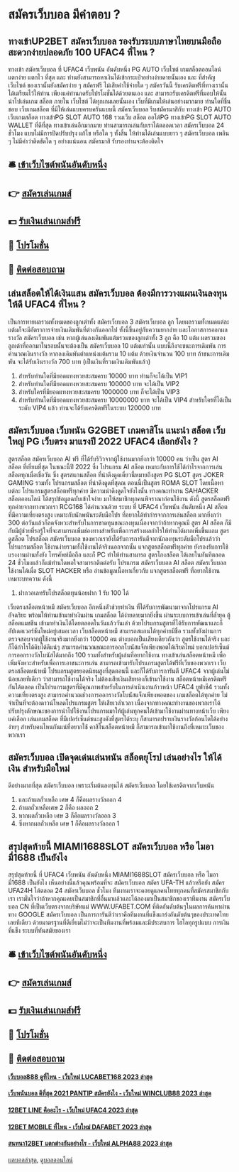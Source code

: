 # สมัครเว็บบอล มีคำตอบ ?
## ทางเข้าUP2BET สมัครเว็บบอล รองรับระบบภาษาไทยบนมือถือ สะดวกง่ายปลอดภัย 100 UFAC4 ที่ไหน ?
ทางเข้า สมัครเว็บบอล ที่ UFAC4 เว็บพนัน อันดับหนึ่ง PG AUTO เว็บไซต์ เกมสล็อตออนไลน์ แตกง่าย แตกไว ที่สุด และ ท่านยังสามารถหาเงินได้เข้ากระเป๋าอย่างง่ายดายนั้นเอง และ ที่สำคัญ เว็บไซต์ ของเรานั้นยังสมัครง่าย ๆ สมัครฟรี ไม่เสียค่าใช้จ่ายใด ๆ สมัครวันนี้ รับเครดิตฟรีที่ทางเรานั้นได้เตรียมไว้ให้ท่าน เพียงแค่ท่านกดรับโปรโมชั่นได้ด้วยตนเอง และ สามารถรับเครดิตฟรีที่มอบให้นั้น นำไปเล่นเกม สล็อต ภายใน เว็บไซต์ ได้ทุกเกมเลยนั้นเอง เว็บที่มีเกมให้เล่นอย่างมากมาย ท่านใดที่ชื่นชอบ เว็บเกมสล็อต ที่มีให้เล่นแบบครบครันแบบนี้ สมัครเว็บบอล รีบสมัครมาสิกับ ทางเข้า PG AUTO เว็บเกมสล็อต ทางเข้าPG SLOT AUTO 168 รวมเว็บ สล็อต ออโต้PG ทางเข้าPG SLOT AUTO WALLET ที่ดีที่สุด ทางเข้าเล่นอีกมากมาย ท่านสามารถเล่นกับเราได้ตลอดเวลา สมัครเว็บบอล 24 ชั่วโมง แบบไม่มีการปิดปรับปรุง แก้ไข หรือใด ๆ ทั้งสิ้น ให้ท่านได้เล่นแบบยาว ๆ สมัครเว็บบอล เพลิน ๆ ไม่มีคำว่าติดขัดใด ๆ อย่างแน่นอน สมัครมาสิ รับรองท่านจะต้องติดใจ

## 🛎 [เข้าเว็บไซต์พนันอันดับหนึ่ง](https://bit.ly/3SdLNi2)
## 👉 [สมัครเล่นเกมส์](https://bit.ly/3SdLNi2)
## 💵 [รับเงินเล่นเกมส์ฟรี](https://bit.ly/3dyRKHj)
## 👑 [โปรโมชั่น](https://bit.ly/3dyRKHj)
## 📱 [ติดต่อสอบถาม](https://bit.ly/3dyRKHj)

## เล่นสล็อตให้ได้เงินแสน สมัครเว็บบอล ต้องมีการวางแผนเงินลงทุนให้ดี UFAC4 ที่ไหน ?
เป็นการทายผลรวมทั้งหมดของลูกเต๋าทั้ง สมัครเว็บบอล 3 สมัครเว็บบอล ลูก โดยผลรวมทั้งหมดแต่ละแต้มก็จะมีอัตราการจ่ายเงินเดิมพันที่ต่างกันออกไป ทั้งนี้ขึ้นอยู่กับความยากง่าย และโอกาสการออกผลรางวัล สมัครเว็บบอล เช่น หากผู้เล่นลงเดิมพันแต้มรวมของลูกเต๋าทั้ง 3 ลูก คือ 10 แต้ม ผลรวมของลูกเต๋าที่ออกมาในรอบนั้นจะต้องเป็น สมัครเว็บบอล 10 แต้มเท่านั้น แบบนี้ถึงจะชนะการเดิมพัน
การคำนวณเงินรางวัล หากลงเดิมพันตำแหน่งแต้มรวม 10 แต้ม ด้วยเงินจำนวน 100 บาท ถ้าชนะการเดิมพัน จะได้รับเงินรางวัล 700 บาท (เป็นเงินที่รวมเงินเดิมพันแล้ว)
1. สำหรับท่านใดที่มียอดแทงหวยสะสมครบ 10000 บาท ท่านก็จะได้เป็น VIP1
2. สำหรับท่านใดที่มียอดแทงหวยสะสมครบ 100000 บาท จะได้เป็น VIP2
3. สำหรับใครที่มียอดแทงหวยสะสมครบ 1000000 บาท ก็จะได้เป็น VIP3
4. สำหรับท่านใดที่มียอดแทงหวยสะสมครบ 10000000 บาท จะได้เป็น VIP4 สำหรับใครที่ได้เป็นระดับ VIP4 แล้ว ท่านจะได้รับเครดิตฟรีในระบบ 120000 บาท

## สมัครเว็บบอล เว็บพนัน G2GBET เกมคาสิโน แนะนำ สล็อต เว็บใหญ่ PG เว็บตรง มาแรงปี 2022 UFAC4 เลือกยังไง ?
สูตรสล็อต สมัครเว็บบอล AI ฟรี ที่ได้รับรีวิวจากผู้ใช้งานมากยิ่งกว่า 10000 คน ว่าเป็น สูตร AI สล็อต ที่เยี่ยมที่สุด ในขณะนี้ปี 2022 ซึ่ง โปรแกรม AI สล็อต เหมาะกับการใช้ได้กำไรจากการเล่นสล็อตทุกเมื่อเชื่อวัน ซึ่ง สูตรสแกนสล็อต ที่น่าดึงดูดเดี๋ยวนี้หมายถึงสูตร PG SLOT สูตร JOKER GAMING รวมทั้ง โปรแกรมสล็อต ที่น่าดึงดูดที่สุดณ ตอนนี้เป็นสูตร ROMA SLOT โดยเนื้อหาแต่ละ โปรแกรมสูตรสล็อตฟรีทุกค่าย มีความน่าดึงดูดใจยังไงนั้น ทางคณะทำงาน SAHACKER สล็อตออนไลน์ ได้สรุปข้อมูลฉบับเข้าใจง่าย มาให้สมาชิกทุกคนพิจราณาก่อนใช้งาน ดังนี้
สูตรสล็อตฟรีทุกค่ายจากทางพวกเรา RCG168 ได้คำนวณด้วย ระบบ ที่ UFAC4 เว็บพนัน อันดับหนึ่ง AI สล็อต ที่มีความเที่ยงตรงสูง เหมาะกับนักพนันระดับมือโปร ที่อยากได้ทำกำรจากการเล่นสล็อต มากยิ่งกว่า 300 ต่อวันแล้วก็ลดจังหวะสำหรับในการขาดทุนขณะลงทุนเนื่องจากว่าถ้าหากคุณมี สูตร AI สล็อต ก็มีกับมีผู้ช่วยที่รอรู้ใจที่จะสามารถเพิ่มช่องทางสำหรับเพื่อการสร้างผลกำไรให้ท่านได้มากเพิ่มขึ้นแถม สูตรดูสล็อต โปรสล็อต สมัครเว็บบอล ของพวกเรายังได้รับการการันตีจากนักลงทุนระดับมือโปรแล้วว่า โปรแกรมสล็อต ใช้งานง่ายรวมทั้งใช้งานได้จริงนอกจากนั้น แจกสูตรสล็อตฟรีทุกค่าย ยังรองรับการใช้แรงงานผ่านทั้งยัง โทรศัพท์มือถือ และก็ PC ทำให้ท่านสามารถ สูตรโกงสล็อต ได้เลยในทันทีตลอด 24 ชั่วโมงแล้วก็แม้ท่านใดพอใจสามารถติดต่อรับ โปรแกรม สมัครเว็บบอล AI สล็อต สมัครเว็บบอล ใช้งานได้เมื่อ SLOT HACKER หรือ อ่านข้อมูลเนื้อหาเกี่ยวกับ แจกสูตรสล็อตฟรี ที่อยากใช้งานเหมาะบทความ ดังนี้
1. ฝากวอเลทรับโปรสล็อตทุนน้อยฝาก 1 รับ 100 ได้

เว็บตรงสล็อตหน้าหมี สมัครเว็บบอล อีกหนึ่งตัวช่วยทำเงิน ที่ได้รับการพัฒนามาจากโปรแกรม AI อัจฉริยะ พร้อมให้ท่านเข้ามาทำเงินผ่าน เกมสล็อต ได้ง่ายดายมากยิ่งขึ้น ผ่านระบบการเข้าเล่นที่ล้ำยุค ตู้สล็อตแมชชีน เข้ามาทำเงินได้โดยตลอดในวันแล้ววันเล่า ด้วยโปรแกรมสูตรที่ได้รับการพัฒนาและก็อัปเดตเวอร์ชันใหม่อยู่เสมอเวลา เว็บสล็อตหน้าหมี สามารถสแกนได้ทุกค่ายมีชื่อ รวมทั้งยังผ่านการตรวจสอบจากผู้ใช้งานจริงมากยิ่งกว่า 10000 คน ต่างบอกเป็นเสียงเดียวกันว่า สูตรใช้งานได้จริง และก็ได้กำไรได้ดิบได้ดีแน่ๆ สามารถคำนวณขณะการออกโบนัสแจ็กเพียงพอตได้เรียลไทม์ บอกเปอร์เซ็นต์การออกรางวัลโบนัสได้มากถึง 100 รวมทั้งสำหรับผู้เล่นที่อยากใช้งาน ทางเข้าเล่นสล็อตหน้าหมี เพื่อเพิ่มจังหวะสำหรับเพื่อการเอาชนะการเล่น สามารถเข้ามารับโปรแกรมสูตรได้ฟรีที่เว็บของพวกเรา
เว็บตรงสล็อตหน้าหมี โปรแกรมสูตรยอดนิยมสูงที่สุดตอนนี้ และก็ได้รับการการันตี UFAC4 จากผู้เล่นไม่น้อยเลยทีเดียว ว่าสามารถใช้งานได้จริง ไม่ต้องเสียเงินเสียทองก็เข้ามาใช้งาน สล็อตหน้าหมีเครดิตฟรี กันได้ตลอด เป็นโปรแกรมสูตรที่มีคุณภาพสำหรับในการดำเนินงานก้าวหน้า UFAC4 ยูฟ่าซี4 รวมทั้งความเที่ยงตรงสูง สามารถคำนวณช่วงการออกรางวัลโบนัสแจ็กเพียงพอตของ เกมสล็อตได้ทุกค่าย ไม่จำเป็นที่จะต้องดาวน์โหลดโปรแกรมสูตร ให้เสียเวล่ำเวลา เนื่องจากทางคณะทำงานของพวกเราได้ปรับปรุงลักษณะของการนำไปใช้งานโปรแกรมมาให้ผู้เล่นทุกคนได้เข้ามาใช้งานผ่านทางหน้าเว็บ เพียงแค่เลือก เล่นเกมสล็อต ที่มีเปอร์เซ็นต์ชนะสูงดังที่สูตรได้ระบุ ก็สามารถปราบเงินรางวัลก้อนโตได้อย่างง่ายๆ สำหรับคนไหนกันแน่ที่อยากใช้ คาสิโนสล็อตหน้าหมี ก็สามารถเข้ามาใช้งานถึงที่เหมาะเว็บของพวกเรา

## สมัครเว็บบอล เปิดจุดเด่นเล่นพนัน สล็อตยุโรป เล่นอย่างไร ให้ได้เงิน สำหรับมือใหม่
ดีอย่างมากที่สุด สมัครเว็บบอล เพราะเริ่มต้นลงทุนได้ สมัครเว็บบอล โดยใช้เครดิตจากเว็บพนัน
1. และถ้าผลถั่วเหลือ เศษ 4 ก็คือผลรางวัลออก 4
2. ถ้าผลถั่วเหลือเศษ 2 ก็คือ ผลออก 2
3. หากผลถั่วเหลือ เศษ 3 ก็คือผลรางวัลออก 3
4. ซึ่งหากผลถั่วเหลือ เศษ 1 ก็คือผลรางวัลออก 1

## สรุปสุดท้ายนี้ MIAMI1688SLOT สมัครเว็บบอล หรือ ไมอามี่1688 เป็นยังไง
สรุปสุดท้ายนี้ ที่ UFAC4 เว็บพนัน อันดับหนึ่ง MIAMI1688SLOT สมัครเว็บบอล หรือ ไมอามี่1688 เป็นยังไง เห็นอย่างนี้แล้วคุณพร้อมที่จะ สมัครเว็บบอล สมัคร UFA-TH แล้วหรือยัง สมัคร UFA24H ได้ตลอด 24 สมัครเว็บบอล ชั่วโมง ทีมงานเราจะคอยดูแลคนไทยทุกคนที่สมัครสมาชิกกับเรา เรามั่นใจว่าถ้าหากคุณเคยเป็นสมาชิกที่อื่นมาแล้วและได้ลองมาเป็นสมาชิกของเราทีมงาน สมัครเว็บบอล CN ที่เป็นเว็บตรงจากบริษัทแม่ WWW.UFABET.COM ที่ติดอันดับต้นๆในผลการค้นหาผ่านทาง GOOGLE สมัครเว็บบอล เป็นการการันตีว่าเราคือทีมงานที่แข็งแกร่งอันดับต้นๆของประเทศไทยเลยทีเดียว ด้วยมาตรฐานที่ดีเยี่ยมไม่ว่าจะเป็นทีมงานที่พร้อมและมีประสบการ ไฮโลทุกรูปแบบ การเงินที่แข็ง ระบบที่ทันสมัยของเรา

## 🛎 [เข้าเว็บไซต์พนันอันดับหนึ่ง](https://bit.ly/3SdLNi2)
## 👉 [สมัครเล่นเกมส์](https://bit.ly/3SdLNi2)
## 💵 [รับเงินเล่นเกมส์ฟรี](https://bit.ly/3dyRKHj)
## 👑 [โปรโมชั่น](https://bit.ly/3dyRKHj)
## 📱 [ติดต่อสอบถาม](https://bit.ly/3dyRKHj)

#### [เว็บบอล888 ดูที่ไหน - เว็บใหม่ LUCABET168 2023 ล่าสุด](https://atom.io/themes/เว็บบอล888%20ดูที่ไหน%20-%20เว็บใหม่%20lucabet168%202023%20ล่าสุด)
#### [เว็บพนันบอล ดีที่สุด 2021 PANTIP สมัครยังไง - เว็บใหม่ WINCLUB88 2023 ล่าสุด](https://atom.io/themes/เว็บพนันบอล%20ดีที่สุด%202021%20pantip%20สมัครยังไง%20-%20เว็บใหม่%20winclub88%202023%20ล่าสุด)
#### [12BET LINE คืออะไร - เว็บใหม่ UFAC4 2023 ล่าสุด](https://atom.io/themes/12bet%20line%20คืออะไร%20-%20เว็บใหม่%20ufac4%202023%20ล่าสุด)
#### [12BET MOBILE ที่ไหน - เว็บใหม่ DAFABET 2023 ล่าสุด](https://atom.io/themes/12bet%20mobile%20ที่ไหน%20-%20เว็บใหม่%20dafabet%202023%20ล่าสุด)
#### [สนทนา12BET แตกต่างกันอย่างไร - เว็บใหม่ ALPHA88 2023 ล่าสุด](https://atom.io/themes/สนทนา12bet%20แตกต่างกันอย่างไร%20-%20เว็บใหม่%20alpha88%202023%20ล่าสุด)

[ผลบอลล่าสุด](https://siamsport.tv "ผลบอลล่าสุด"), [ดูบอลออนไลน์](https://siamsport.tv/ดูบอลสด "ดูบอลออนไลน์")